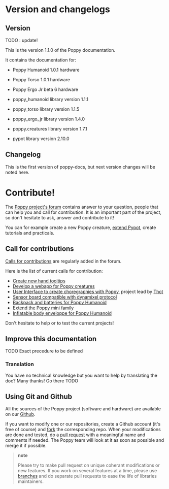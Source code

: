 # Version and changelogs

## Version


TODO : update!

This is the version 1.1.0 of the Poppy documentation.

It contains the documentation for:

-   Poppy Humanoid 1.0.1 hardware
-   Poppy Torso 1.0.1 hardware
-   Poppy Ergo Jr beta 6 hardware

-   poppy\_humanoid library version 1.1.1
-   poppy\_torso library version 1.1.5
-   poppy\_ergo\_jr library version 1.4.0
-   poppy.creatures library version 1.7.1
-   pypot library version 2.10.0

## Changelog


This is the first version of poppy-docs, but next version changes will
be noted here.

# **Contribute!**


The [Poppy project's forum](https://forum.poppy-project.org/) contains
answer to your question, people that can help you and call for
contribution. It is an important part of the project, so don't hesitate
to ask, answer and contribute to it!

You can for example create a new Poppy creature,
 [extend Pypot](pypot/doc/extending.html), create tutorials and practicals.

## Call for contributions


[Calls for contributions](https://forum.poppy-project.org/tags/call-for-contributions) are regularly added in the forum.

Here is the list of current calls for contribution:

-   [Create new hand
    tooltips](https://forum.poppy-project.org/t/cfc-create-new-hand-tool-tips/1051)
-   [Develop a webapp for Poppy
    creatures](https://forum.poppy-project.org/t/cfc-developing-a-webapp-for-poppys-creatures/916)
-   [User Interface to create choregraphies with
    Poppy](https://forum.poppy-project.org/t/cfc-poppy-fire/1544),
    project lead by
    [Thot](https://forum.poppy-project.org/users/Thot/activity)
-   [Sensor board compatible with dynamixel
    protocol](https://forum.poppy-project.org/t/cfc-sensor-board-compatible-with-dynamixel-protocol/1238)
-   [Backpack and batteries for Poppy
    Humanoid](https://forum.poppy-project.org/t/cfc-poppy-backpack/1045)
-   [Extend the Poppy mini
    family](https://forum.poppy-project.org/t/cfc-extending-the-poppy-mini-family-we-need-your-help/1346)
-   [Inflatable body enveloppe for Poppy
    Humanoid](https://forum.poppy-project.org/t/cfc-inflatable-soft-body-enveloppe-for-poppy-humanoid/1131)

Don't hesitate to help or to test the current projects!

## Improve this documentation


TODO Exact precedure to be defined

### Translation

You have no technical knowledge but you want to help by translating the
doc? Many thanks! Go there TODO

## Using Git and Github


All the sources of the Poppy project (software and hardware) are
available on our [Github](https://github.com/poppy-project).

If you want to modify one or our repositories, create a Github account
(it's free of course) and
[fork](https://help.github.com/articles/fork-a-repo/) the corresponding
repo. When your modifications are done and tested, do a [pull
request](https://help.github.com/articles/fork-a-repo/) with a meaningful
name and comments if needed. The Poppy team will look at it as soon as
possible and merge it if possible.

> **note**
>
> Please try to make pull request on unique coherant modifications or
> new features. If you work on several features at a time, please use
> [branches](https://github.com/Kunena/Kunena-Forum/wiki/Create-a-new-branch-with-git-and-manage-branches)
> and do separate pull requests to ease the life of libraries
> maintainers.
